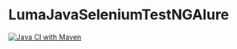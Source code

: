 # LumaJavaSeleniumTestNGAlure
[![Java CI with Maven](https://github.com/AramH20/LumaJavaSeleniumTestNGAlure/actions/workflows/build.yml/badge.svg)](https://github.com/AramH20/LumaJavaSeleniumTestNGAlure/actions/workflows/build.yml)
